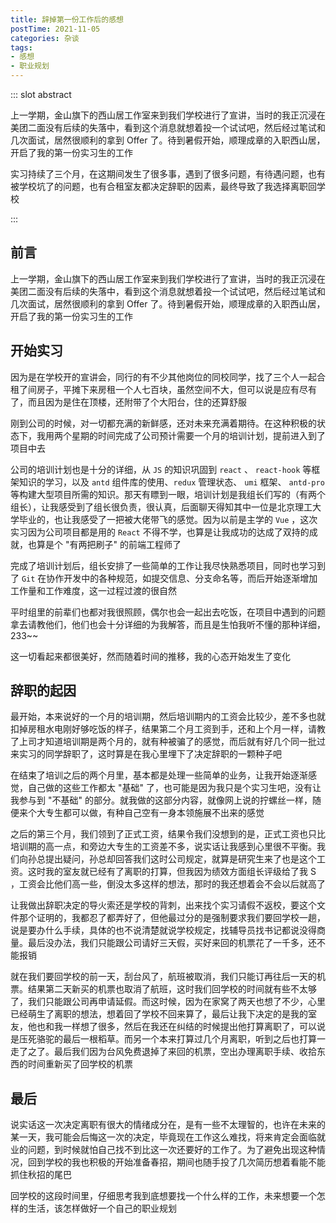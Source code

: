 ```yaml
---
title: 辞掉第一份工作后的感想
postTime: 2021-11-05
categories: 杂谈
tags:
- 感想
- 职业规划
---
```


::: slot abstract

上一学期，金山旗下的西山居工作室来到我们学校进行了宣讲，当时的我正沉浸在美团二面没有后续的失落中，看到这个消息就想着投一个试试吧，然后经过笔试和几次面试，居然很顺利的拿到 Offer 了。待到暑假开始，顺理成章的入职西山居，开启了我的第一份实习生的工作

实习持续了三个月，在这期间发生了很多事，遇到了很多问题，有待遇问题，也有被学校坑了的问题，也有合租室友都决定辞职的因素，最终导致了我选择离职回学校

:::



## 前言

上一学期，金山旗下的西山居工作室来到我们学校进行了宣讲，当时的我正沉浸在美团二面没有后续的失落中，看到这个消息就想着投一个试试吧，然后经过笔试和几次面试，居然很顺利的拿到 Offer 了。待到暑假开始，顺理成章的入职西山居，开启了我的第一份实习生的工作



## 开始实习

因为是在学校开的宣讲会，同行的有不少其他岗位的同校同学，找了三个人一起合租了间房子，平摊下来房租一个人七百块，虽然空间不大，但可以说是应有尽有了，而且因为是住在顶楼，还附带了个大阳台，住的还算舒服

刚到公司的时候，对一切都充满的新鲜感，还对未来充满着期待。在这种积极的状态下，我用两个星期的时间完成了公司预计需要一个月的培训计划，提前进入到了项目中去

公司的培训计划也是十分的详细，从 `JS` 的知识巩固到 `react` 、 `react-hook` 等框架知识的学习，以及 `antd` 组件库的使用、`redux` 管理状态、 `umi` 框架、 `antd-pro` 等构建大型项目所需的知识。那天有瞟到一眼，培训计划是我组长们写的（有两个组长），让我感受到了组长很负责，很认真，后面聊天得知其中一位是北京理工大学毕业的，也让我感受了一把被大佬带飞的感觉。因为以前是主学的 `Vue` ，这次实习因为公司项目都是用的 `React` 不得不学，也算是让我成功的达成了双持的成就，也算是个 "有两把刷子" 的前端工程师了

完成了培训计划后，组长安排了一些简单的工作让我尽快熟悉项目，同时也学习到了 `Git` 在协作开发中的各种规范，如提交信息、分支命名等，而后开始逐渐增加工作量和工作难度，这一过程过渡的很自然

平时组里的前辈们也都对我很照顾，偶尔也会一起出去吃饭，在项目中遇到的问题拿去请教他们，他们也会十分详细的为我解答，而且是生怕我听不懂的那种详细，233~~

这一切看起来都很美好，然而随着时间的推移，我的心态开始发生了变化



## 辞职的起因

最开始，本来说好的一个月的培训期，然后培训期内的工资会比较少，差不多也就扣掉房租水电刚好够吃饭的样子，结果第二个月工资到手，还和上个月一样，请教了上司才知道培训期是两个月的，就有种被骗了的感觉，而后就有好几个同一批过来实习的同学辞职了，这时算是在我心里埋下了决定辞职的一颗种子吧

在结束了培训之后的两个月里，基本都是处理一些简单的业务，让我开始逐渐感觉，自己做的这些工作都太 "基础" 了，也可能是因为我只是个实习生吧，没有让我参与到 "不基础" 的部分。就我做的这部分内容，就像网上说的拧螺丝一样，随便来个大专生都可以做，有种自己空有一身本领施展不出来的感觉

之后的第三个月，我们领到了正式工资，结果令我们没想到的是，正式工资也只比培训期的高一点，和旁边大专生的工资差不多，说实话让我感到心里很不平衡。我们向孙总提出疑问，孙总却回答我们这时公司规定，就算是研究生来了也是这个工资。这时我的室友就已经有了离职的打算，但我因为绩效方面组长评级给了我 S ，工资会比他们高一些，倒没太多这样的想法，那时的我还想着会不会以后就高了

让我做出辞职决定的导火索还是学校的背刺，出来找个实习请假不返校，要这个文件那个证明的，我都忍了都弄好了，但他最过分的是强制要求我们要回学校一趟，说是要办什么手续，具体的也不说清楚就说学校规定，找辅导员找书记都说没得商量。最后没办法，我们只能跟公司请好三天假，买好来回的机票花了一千多，还不能报销

就在我们要回学校的前一天，刮台风了，航班被取消，我们只能订再往后一天的机票。结果第二天新买的机票也取消了航班，这时我们回学校的时间就有些不太够了，我们只能跟公司再申请延假。而这时候，因为在家窝了两天也想了不少，心里已经萌生了离职的想法，想着回了学校不回来算了，最后让我下决定的是我的室友，他也和我一样想了很多，然后在我还在纠结的时候提出他打算离职了，可以说是压死骆驼的最后一根稻草。而另一个本来打算过几个月离职，听到之后也打算一走了之了。最后我们因为台风免费退掉了来回的机票，空出办理离职手续、收拾东西的时间重新买了回学校的机票



## 最后

说实话这一次决定离职有很大的情绪成分在，是有一些不太理智的，也许在未来的某一天，我可能会后悔这一次的决定，毕竟现在工作这么难找，将来肯定会面临就业的问题，到时候就怕自己找不到比这一次还要好的工作了。为了避免出现这种情况，回到学校的我也积极的开始准备春招，期间也随手投了几次简历想着看能不能抓住秋招的尾巴

回学校的这段时间里，仔细思考我到底想要找一个什么样的工作，未来想要一个怎样的生活，该怎样做好一个自己的职业规划
